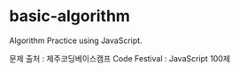 # basic-algorithm

Algorithm Practice using JavaScript.


문제 출처 : 제주코딩베이스캠프 Code Festival : JavaScript 100제
